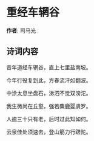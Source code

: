 # 重经车辋谷

**作者**: 司马光

## 诗词内容

昔年道经车辋谷，直上七里盐南坡。

今年行役复到此，方春流汗如翻波。

中涂太息坐盘石，涕泗不觉双滂沱。

我生微尚在丘壑，强若麋鹿婴虞罗。

人逾三十只有老，后时过此知如何。

云泉佳处须速去，登山筋力行蹉跎。

